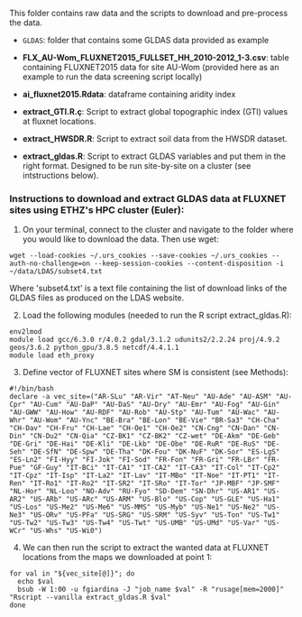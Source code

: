 This folder contains raw data and the scripts to download and pre-process the data.

* `GLDAS`: folder that contains some GLDAS data provided as example 

* **FLX_AU-Wom_FLUXNET2015_FULLSET_HH_2010-2012_1-3.csv**: table containing FLUXNET2015 data for site AU-Wom (provided here as an example to run the data screening script locally)

* **ai_fluxnet2015.Rdata**: dataframe containing aridity index

* **extract_GTI.R.ç**: Script to extract global topographic index (GTI) values at fluxnet locations. 

* **extract_HWSDR.R**: Script to extract soil data from the HWSDR dataset. 

* **extract_gldas.R**: Script to extract GLDAS variables and put them in the right format. Designed to be run site-by-site on a cluster (see intstructions below).


### Instructions to download and extract GLDAS data at FLUXNET sites using ETHZ's HPC cluster (Euler):

1. On your terminal, connect to the cluster and navigate to the folder where you would like to download the data. Then use wget: 

```
wget --load-cookies ~/.urs_cookies --save-cookies ~/.urs_cookies --auth-no-challenge=on --keep-session-cookies --content-disposition -i ~/data/LDAS/subset4.txt
```

Where 'subset4.txt' is a text file containing the list of download links of the GLDAS files as produced on the LDAS website. 


2. Load the following modules (needed to run the R script extract_gldas.R):

```
env2lmod
module load gcc/6.3.0 r/4.0.2 gdal/3.1.2 udunits2/2.2.24 proj/4.9.2 geos/3.6.2 python_gpu/3.8.5 netcdf/4.4.1.1
module load eth_proxy
```

3. Define vector of FLUXNET sites where SM is consistent (see Methods):

```
#!/bin/bash
declare -a vec_site=("AR-SLu" "AR-Vir" "AT-Neu" "AU-Ade" "AU-ASM" "AU-Cpr" "AU-Cum" "AU-DaP" "AU-DaS" "AU-Dry" "AU-Emr" "AU-Fog" "AU-Gin" "AU-GWW" "AU-How" "AU-RDF" "AU-Rob" "AU-Stp" "AU-Tum" "AU-Wac" "AU-Whr" "AU-Wom" "AU-Ync" "BE-Bra" "BE-Lon" "BE-Vie" "BR-Sa3" "CH-Cha" "CH-Dav" "CH-Fru" "CH-Lae" "CH-Oe1" "CH-Oe2" "CN-Cng" "CN-Dan" "CN-Din" "CN-Du2" "CN-Qia" "CZ-BK1" "CZ-BK2" "CZ-wet" "DE-Akm" "DE-Geb" "DE-Gri" "DE-Hai" "DE-Kli" "DE-Lkb" "DE-Obe" "DE-RuR" "DE-RuS" "DE-Seh" "DE-SfN" "DE-Spw" "DE-Tha" "DK-Fou" "DK-NuF" "DK-Sor" "ES-LgS" "ES-Ln2" "FI-Hyy" "FI-Jok" "FI-Sod" "FR-Fon" "FR-Gri" "FR-LBr" "FR-Pue" "GF-Guy" "IT-BCi" "IT-CA1" "IT-CA2" "IT-CA3" "IT-Col" "IT-Cp2" "IT-Cpz" "IT-Isp" "IT-La2" "IT-Lav" "IT-MBo" "IT-Noe" "IT-PT1" "IT-Ren" "IT-Ro1" "IT-Ro2" "IT-SR2" "IT-SRo" "IT-Tor" "JP-MBF" "JP-SMF" "NL-Hor" "NL-Loo" "NO-Adv" "RU-Fyo" "SD-Dem" "SN-Dhr" "US-AR1" "US-AR2" "US-ARb" "US-ARc" "US-ARM" "US-Blo" "US-Cop" "US-GLE" "US-Ha1" "US-Los" "US-Me2" "US-Me6" "US-MMS" "US-Myb" "US-Ne1" "US-Ne2" "US-Ne3" "US-ORv" "US-PFa" "US-SRG" "US-SRM" "US-Syv" "US-Ton" "US-Tw1" "US-Tw2" "US-Tw3" "US-Tw4" "US-Twt" "US-UMB" "US-UMd" "US-Var" "US-WCr" "US-Whs" "US-Wi0")
```

4. We can then run the script to extract the wanted data at FLUXNET locations from the maps we downloaded at point 1:

```
for val in "${vec_site[@]}"; do
  echo $val
  bsub -W 1:00 -u fgiardina -J "job_name $val" -R "rusage[mem=2000]" "Rscript --vanilla extract_gldas.R $val"
done
```
